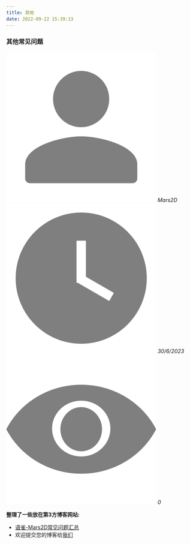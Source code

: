 ```yaml
---
title: 其他
date: 2022-09-22 15:39:13
---
```

<h3> 其他常见问题</h3>

<img class='images' src="../public/icon/yonghu.svg" alt="来自依赖包的图片">
<i class='text'>Mars2D</i>
<img class='imagess' src="../public/icon/shijian.svg" alt="来自依赖包的图片">
<i class='text'>30/6/2023</i>
<img class='imagess' src="../public/icon/liulan.svg" alt="来自依赖包的图片">
<i class='text'>0</i>

<strong> 整理了一些放在第3方博客网站:</strong>
 - [语雀-Mars2D常见问题汇总](https://www.yuque.com/yizhangxiatian/wl3uib)
 - 欢迎提交您的博客给[我们](http://mars2d.cn/contact.html)